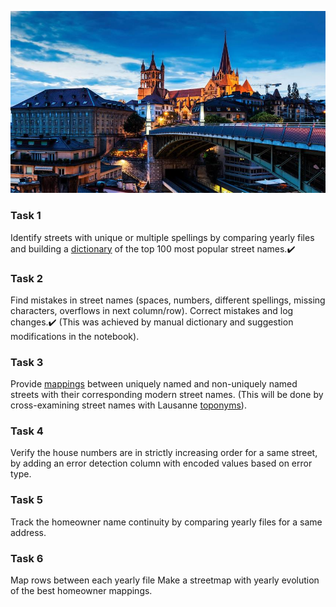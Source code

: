 ![Photo of Lausanne](/docs/assets/lausanne.jpg)

### Task 1
Identify streets with unique or multiple spellings by comparing yearly files and building a [dictionary](https://github.com/pmcintyr/pmcintyr.github.io/blob/main/dictionary.csv) of the top 100 most popular street names.✔️

### Task 2
Find mistakes in street names (spaces, numbers, different spellings, missing characters, overflows in next column/row).
Correct mistakes and log changes.✔️ (This was achieved by manual dictionary and suggestion modifications in the notebook).

### Task 3
Provide [mappings](https://github.com/pmcintyr/pmcintyr.github.io/blob/main/mappings.csv) between uniquely named and non-uniquely named streets with their corresponding modern street names. (This will be done by cross-examining street names with Lausanne [toponyms](https://github.com/RPetitpierre/merian/blob/main/assets/data/toponyms.geojson)).

### Task 4
Verify the house numbers are in strictly increasing order for a same street, by adding an error detection column with encoded values based on error type.

### Task 5
Track the homeowner name continuity by comparing yearly files for a same address.

### Task 6
Map rows between each yearly file
Make a streetmap with yearly evolution of the best homeowner mappings.
